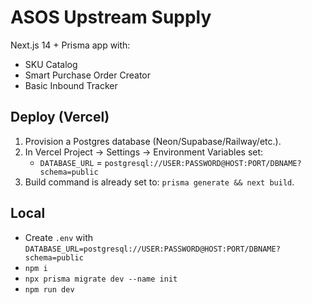 # ASOS Upstream Supply

Next.js 14 + Prisma app with:
- SKU Catalog
- Smart Purchase Order Creator
- Basic Inbound Tracker

## Deploy (Vercel)
1. Provision a Postgres database (Neon/Supabase/Railway/etc.).
2. In Vercel Project → Settings → Environment Variables set:
   - `DATABASE_URL` = `postgresql://USER:PASSWORD@HOST:PORT/DBNAME?schema=public`
3. Build command is already set to: `prisma generate && next build`.

## Local
- Create `.env` with `DATABASE_URL=postgresql://USER:PASSWORD@HOST:PORT/DBNAME?schema=public`
- `npm i`
- `npx prisma migrate dev --name init`
- `npm run dev`
